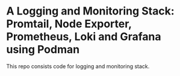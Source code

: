 # A Logging and Monitoring Stack: Promtail, Node Exporter, Prometheus, Loki and Grafana using Podman

This repo consists code for logging and monitoring stack.